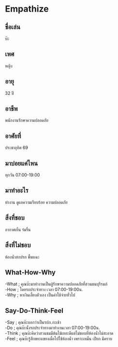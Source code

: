 # Empathize<br>
## ชื่อเล่น<br>
บ๊ะ 
## เพศ<br> 
หญิง 
## อายุ<br> 
32 ปี 
## อาชีพ<br> 
พนักงานรักษาความปลอดภัย 
## อาศัยที่<br> 
ประชาอุทิศ 69 
## มาบ่อยแค่ไหน<br> 
ทุกวัน 07:00-19:00 
## มาทำอะไร<br> 
ทำงาน ดูแลความเรียบร้อย ความปลอดภัย 
## สิ่งที่ชอบ<br> 
อากาศเย็น ร่มรื่น
## สิ่งที่ไม่ชอบ<br>
ห้องน้ำสกปรก พื้นแฉะ
## What-How-Why<br> 
-What ; คุณบ๊ะมาทำงานเป็นผู้รักษาความปลอดภัยที่สวนธนบุรีรมภ์<br>
-How ; โดยรถประจำทาง เวลา 07:00-19:00น.<br>
-Why ; หาเงินเลี้ยงตัวเอง เป็นค่าใช้จ่ายทั่วไป<br>
## Say-Do-Think-Feel<br> 
-Say ; คุณบ๊ะบอกว่าเป็นรปภ.กะเช้า<br>
-Do ; คุณบ๊ะนั่งรถประจำทางมาทำงานเวลา 07:00-19:00น.<br>
-Think ; คุณบ๊ะคิดว่าสวนธมมีต้นไม้เยอะดีแต่ไม่ชอบที่ห้องน้ำไม่สะอาด<br> 
-Feel ; คุณบ๊ะรู้สึกขยะแขยงเมื่อไปใช้ห้องน้ำ เพราะเหม็น เปียก มีคราบ<br>
